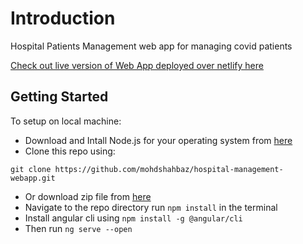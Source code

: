 # Introduction

Hospital Patients Management web app for managing covid patients

[Check out live version of Web App deployed over netlify here](https://hospital-management.netlify.app/)


## Getting Started

To setup on local machine:

- Download and Intall Node.js for your operating system from [here](https://nodejs.org/en/download/) 
- Clone this repo using: 
```
git clone https://github.com/mohdshahbaz/hospital-management-webapp.git
```
- Or download zip file from [here](https://github.com/mohdshahbaz/hospital-management-webapp.git)
- Navigate to the repo directory run ``` npm install ``` in the terminal
- Install angular cli using ``` npm install -g @angular/cli ```
- Then run ```ng serve --open ```

